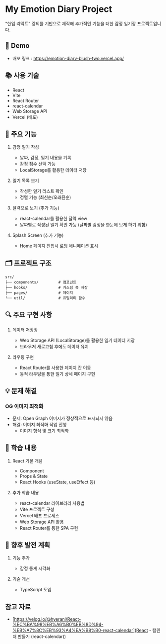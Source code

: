 # My Emotion Diary Project

"한입 리액트" 강의를 기반으로 제작해 추가적인 기능을 더한 감정 일기장 프로젝트입니다.

## 🚀 Demo
- 배포 링크 : https://emotion-diary-blush-two.vercel.app/

## 📚 사용 기술
- React
- Vite
- React Router
- react-calendar
- Web Storage API
- Vercel (배포)

## 🌟 주요 기능
1. 감정 일기 작성
   - 날짜, 감정, 일기 내용을 기록
   - 감정 점수 선택 가능
   - LocalStorage를 활용한 데이터 저장

2. 일기 목록 보기
   - 작성한 일기 리스트 확인
   - 정렬 기능 (최신순/오래된순)

3. 달력으로 보기 (추가 기능)
   - react-calendar를 활용한 달력 view
   - 날짜별로 작성된 일기 확인 가능 (날짜별 감정을 한눈에 보게 하기 위함)

4. Splash Screen (추가 기능)
   - Home 페이지 진입시 로딩 애니메이션 표시

## 🗂 프로젝트 구조
```
src/
├── components/         # 컴포넌트
├── hooks/              # 커스텀 훅 저장
├── pages/              # 페이지
└── util/               # 유틸리티 함수
```

## 🔍 주요 구현 사항
1. 데이터 저장장
   - Web Storage API (LocalStorage)를 활용한 일기 데이터 저장
   - 브라우저 새로고침 후에도 데이터 유지

2. 라우팅 구현
   - React Router를 사용한 페이지 간 이동
   - 동적 라우팅을 통한 일기 상세 페이지 구현

## 💡 문제 해결
### OG 이미지 최적화
- 문제: Open Graph 이미지가 정상적으로 표시되지 않음
- 해결: 이미지 최적화 작업 진행
  - 이미지 형식 및 크기 최적화

## 📝 학습 내용
1. React 기본 개념
   - Component
   - Props & State
   - React Hooks (useState, useEffect 등)

2. 추가 학습 내용
   - react-calendar 라이브러리 사용법
   - Vite 프로젝트 구성
   - Vercel 배포 프로세스
   - Web Storage API 활용
   - React Router를 통한 SPA 구현

## 💫 향후 발전 계획
1. 기능 추가
   - 감정 통계 시각화

2. 기술 개선
   - TypeScript 도입

## 참고 자료
- [https://velog.io/@hyerani/React-%EC%BA%98%EB%A6%B0%EB%8D%94-%EB%A7%8C%EB%93%A4%EA%B8%B0-react-calendar](React - 캘린더 만들기 (react-calendar))